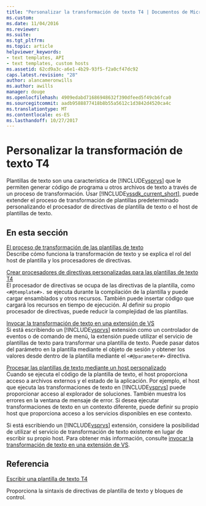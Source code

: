 ```yaml
---
title: "Personalizar la transformación de texto T4 | Documentos de Microsoft"
ms.custom: 
ms.date: 11/04/2016
ms.reviewer: 
ms.suite: 
ms.tgt_pltfrm: 
ms.topic: article
helpviewer_keywords:
- text templates, API
- text templates, custom hosts
ms.assetid: 62cd9a3c-a6e1-4b29-93f5-f2a0cf47dc92
caps.latest.revision: "28"
author: alancameronwills
ms.author: awills
manager: douge
ms.openlocfilehash: 4909edabd71686948632f390dfeed5f49cb6fca0
ms.sourcegitcommit: aadb9588877418b8b55a5612c1d3842d4520ca4c
ms.translationtype: MT
ms.contentlocale: es-ES
ms.lasthandoff: 10/27/2017
---
```

# <a name="customizing-t4-text-transformation"></a>Personalizar la transformación de texto T4
Plantillas de texto son una característica de [!INCLUDE[vsprvs](../code-quality/includes/vsprvs_md.md)] que le permiten generar código de programa u otros archivos de texto a través de un proceso de transformación. Usar [!INCLUDE[vssdk_current_short](../modeling/includes/vssdk_current_short_md.md)], puede extender el proceso de transformación de plantillas predeterminado personalizando el procesador de directivas de plantilla de texto o el host de plantillas de texto.  
  
## <a name="in-this-section"></a>En esta sección  
 [El proceso de transformación de las plantillas de texto](../modeling/the-text-template-transformation-process.md)  
 Describe cómo funciona la transformación de texto y se explica el rol del host de plantilla y los procesadores de directivas.  
  
 [Crear procesadores de directivas personalizadas para las plantillas de texto T4](../modeling/creating-custom-t4-text-template-directive-processors.md)  
 El procesador de directivas se ocupa de las directivas de la plantilla, como `<#@template#>.` se ejecuta durante la compilación de la plantilla y puede cargar ensamblados y otros recursos. También puede insertar código que cargará los recursos en tiempo de ejecución. Al definir su propio procesador de directivas, puede reducir la complejidad de las plantillas.  
  
 [Invocar la transformación de texto en una extensión de VS](../modeling/invoking-text-transformation-in-a-vs-extension.md)  
 Si está escribiendo un [!INCLUDE[vsprvs](../code-quality/includes/vsprvs_md.md)] extensión como un controlador de eventos o de comando de menú, la extensión puede utilizar el servicio de plantillas de texto para transformar una plantilla de texto. Puede pasar datos del parámetro en la plantilla mediante el objeto de sesión y obtener los valores desde dentro de la plantilla mediante el `<#@parameter#>` directiva.  
  
 [Procesar las plantillas de texto mediante un host personalizado](../modeling/processing-text-templates-by-using-a-custom-host.md)  
 Cuando se ejecuta el código de la plantilla de texto, el host proporciona acceso a archivos externos y el estado de la aplicación. Por ejemplo, el host que ejecuta las transformaciones de texto en [!INCLUDE[vsprvs](../code-quality/includes/vsprvs_md.md)] puede proporcionar acceso al explorador de soluciones. También muestra los errores en la ventana de mensaje de error. Si desea ejecutar transformaciones de texto en un contexto diferente, puede definir su propio host que proporciona acceso a los servicios disponibles en ese contexto.  
  
 Si está escribiendo un [!INCLUDE[vsprvs](../code-quality/includes/vsprvs_md.md)] extensión, considere la posibilidad de utilizar el servicio de transformación de texto existente en lugar de escribir su propio host. Para obtener más información, consulte [invocar la transformación de texto en una extensión de VS](../modeling/invoking-text-transformation-in-a-vs-extension.md).  
  
## <a name="reference"></a>Referencia  
 [Escribir una plantilla de texto T4](../modeling/writing-a-t4-text-template.md)  
  
 Proporciona la sintaxis de directivas de plantilla de texto y bloques de control.